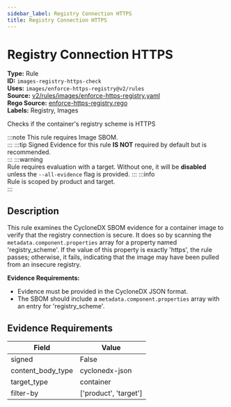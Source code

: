 ```yaml
---
sidebar_label: Registry Connection HTTPS
title: Registry Connection HTTPS
---  
```

# Registry Connection HTTPS  
**Type:** Rule  
**ID:** `images-registry-https-check`  
**Uses:** `images/enforce-https-registry@v2/rules`  
**Source:** [v2/rules/images/enforce-https-registry.yaml](https://github.com/scribe-public/sample-policies/blob/main/v2/rules/images/enforce-https-registry.yaml)  
**Rego Source:** [enforce-https-registry.rego](https://github.com/scribe-public/sample-policies/blob/main/v2/rules/images/enforce-https-registry.rego)  
**Labels:** Registry, Images  

Checks if the container's registry scheme is HTTPS


:::note 
This rule requires Image SBOM.  
::: 
:::tip 
Signed Evidence for this rule **IS NOT** required by default but is recommended.  
::: 
:::warning  
Rule requires evaluation with a target. Without one, it will be **disabled** unless the `--all-evidence` flag is provided.
::: 
:::info  
Rule is scoped by product and target.  
:::  

## Description  
This rule examines the CycloneDX SBOM evidence for a container image to verify that the registry connection
is secure. It does so by scanning the `metadata.component.properties` array for a property named 
'registry_scheme'. If the value of this property is exactly 'https', the rule passes; otherwise, it fails,
indicating that the image may have been pulled from an insecure registry.

**Evidence Requirements:**

- Evidence must be provided in the CycloneDX JSON format.
- The SBOM should include a `metadata.component.properties` array with an entry for 'registry_scheme'.


## Evidence Requirements  
| Field | Value |
|-------|-------|
| signed | False |
| content_body_type | cyclonedx-json |
| target_type | container |
| filter-by | ['product', 'target'] |

